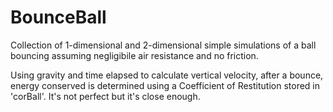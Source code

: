 # BounceBall

Collection of 1-dimensional and 2-dimensional simple simulations of a ball bouncing assuming negligibile air resistance and no friction.

Using gravity and time elapsed to calculate vertical velocity, after a bounce, energy conserved is determined using a Coefficient of Restitution stored in 'corBall'.
It's not perfect but it's close enough.

